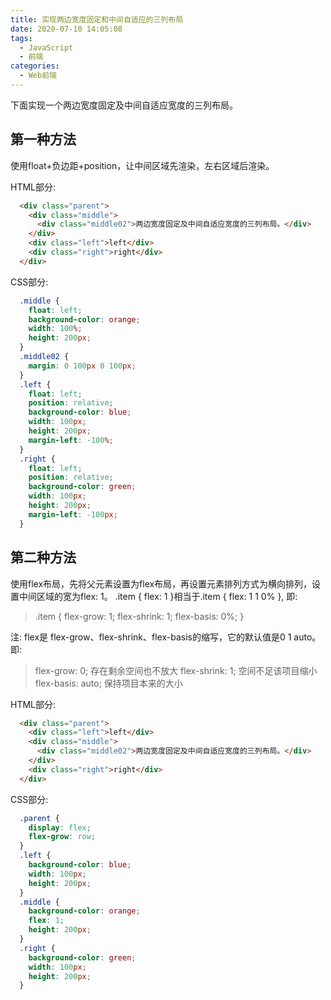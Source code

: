 ```yaml
---
title: 实现两边宽度固定和中间自适应的三列布局
date: 2020-07-10 14:05:08
tags:
  - JavaScript
  - 前端
categories:
  - Web前端
---
```

下面实现一个两边宽度固定及中间自适应宽度的三列布局。

## 第一种方法
使用float+负边距+position，让中间区域先渲染，左右区域后渲染。

HTML部分:
```HTML
  <div class="parent">
    <div class="middle">
      <div class="middle02">两边宽度固定及中间自适应宽度的三列布局。</div>
    </div>
    <div class="left">left</div>
    <div class="right">right</div>
  </div>
```

CSS部分:
```CSS
  .middle {
    float: left;
    background-color: orange;
    width: 100%;
    height: 200px;
  }
  .middle02 {
    margin: 0 100px 0 100px;
  }
  .left {
    float: left;
    position: relative;
    background-color: blue;
    width: 100px;
    height: 200px;
    margin-left: -100%;
  }
  .right {
    float: left;
    position: relative;
    background-color: green;
    width: 100px;
    height: 200px;
    margin-left: -100px;
  }
```

## 第二种方法
使用flex布局，先将父元素设置为flex布局，再设置元素排列方式为横向排列，设置中间区域的宽为flex: 1。
.item { flex: 1 }相当于.item { flex: 1 1 0% }, 即:
> .item {
    flex-grow: 1;
    flex-shrink: 1;
    flex-basis: 0%;
  }

注:
flex是 flex-grow、flex-shrink、flex-basis的缩写，它的默认值是0 1 auto。即:
> flex-grow: 0; 存在剩余空间也不放大
  flex-shrink: 1; 空间不足该项目缩小
  flex-basis: auto; 保持项目本来的大小


HTML部分:
```HTML
  <div class="parent">
    <div class="left">left</div>
    <div class="middle">
      <div class="middle02">两边宽度固定及中间自适应宽度的三列布局。</div>
    </div>
    <div class="right">right</div>
  </div>
```

CSS部分:
```CSS
  .parent {
    display: flex;
    flex-grow: row;
  }
  .left {
    background-color: blue;
    width: 100px;
    height: 200px;
  }
  .middle {
    background-color: orange;
    flex: 1;
    height: 200px;
  }
  .right {
    background-color: green;
    width: 100px;
    height: 200px;
  }
```